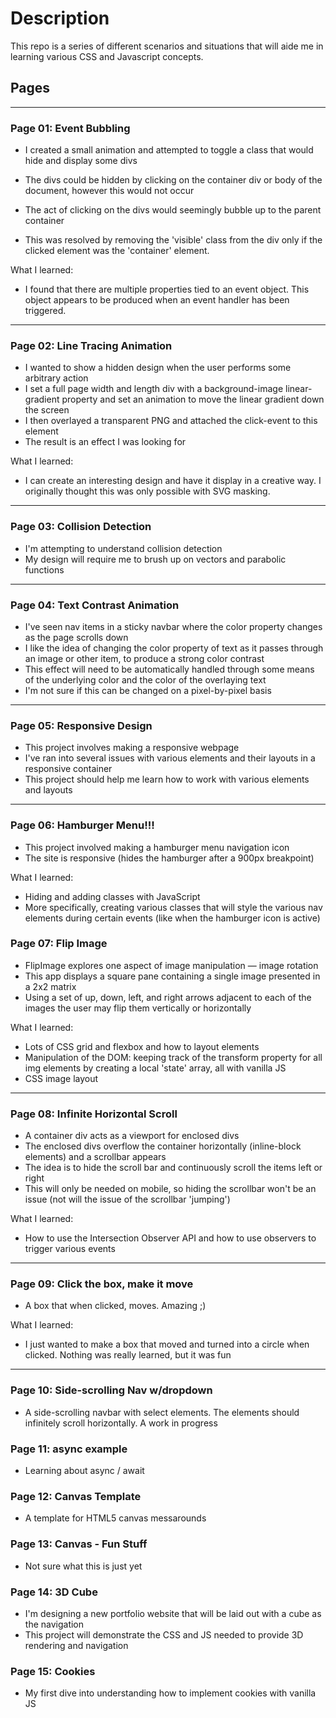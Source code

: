 # Description

This repo is a series of different scenarios and situations that will aide me in learning various CSS and Javascript concepts.

## Pages

---

### Page 01: Event Bubbling

- I created a small animation and attempted to toggle a class that would hide and display some divs
- The divs could be hidden by clicking on the container div or body of the document, however this would not occur
- The act of clicking on the divs would seemingly bubble up to the parent container

- This was resolved by removing the 'visible' class from the div only if the clicked element was the 'container' element.

What I learned:

- I found that there are multiple properties tied to an event object. This object appears to be produced when an event handler has been triggered.

---

### Page 02: Line Tracing Animation

- I wanted to show a hidden design when the user performs some arbitrary action
- I set a full page width and length div with a background-image linear-gradient property and set an animation to move the linear gradient down the screen
- I then overlayed a transparent PNG and attached the click-event to this element
- The result is an effect I was looking for

What I learned:

- I can create an interesting design and have it display in a creative way. I originally thought this was only possible with SVG masking.

---

### Page 03: Collision Detection

- I'm attempting to understand collision detection
- My design will require me to brush up on vectors and parabolic functions

---

### Page 04: Text Contrast Animation

- I've seen nav items in a sticky navbar where the color property changes as the page scrolls down
- I like the idea of changing the color property of text as it passes through an image or other item, to produce a strong color contrast
- This effect will need to be automatically handled through some means of the underlying color and the color of the overlaying text
- I'm not sure if this can be changed on a pixel-by-pixel basis

---

### Page 05: Responsive Design

- This project involves making a responsive webpage
- I've ran into several issues with various elements and their layouts in a responsive container
- This project should help me learn how to work with various elements and layouts

---

### Page 06: Hamburger Menu!!!

- This project involved making a hamburger menu navigation icon
- The site is responsive (hides the hamburger after a 900px breakpoint)

What I learned:

- Hiding and adding classes with JavaScript
- More specifically, creating various classes that will style the various nav elements during certain events (like when the hamburger icon is active)

### Page 07: Flip Image

- FlipImage explores one aspect of image manipulation — image rotation
- This app displays a square pane containing a single image presented in a 2x2 matrix
- Using a set of up, down, left, and right arrows adjacent to each of the images the user may flip them vertically or horizontally

What I learned:

- Lots of CSS grid and flexbox and how to layout elements
- Manipulation of the DOM: keeping track of the transform property for all img elements by creating a local 'state' array, all with vanilla JS
- CSS image layout

---

### Page 08: Infinite Horizontal Scroll

- A container div acts as a viewport for enclosed divs
- The enclosed divs overflow the container horizontally (inline-block elements) and a scrollbar appears
- The idea is to hide the scroll bar and continuously scroll the items left or right
- This will only be needed on mobile, so hiding the scrollbar won't be an issue (not will the issue of the scrollbar 'jumping')

What I learned:

- How to use the Intersection Observer API and how to use observers to trigger various events

---

### Page 09: Click the box, make it move

- A box that when clicked, moves. Amazing ;)

What I learned:

- I just wanted to make a box that moved and turned into a circle when clicked. Nothing was really learned, but it was fun

---

### Page 10: Side-scrolling Nav w/dropdown

- A side-scrolling navbar with select elements. The elements should infinitely scroll horizontally. A work in progress

### Page 11: async example

- Learning about async / await

### Page 12: Canvas Template

- A template for HTML5 canvas messarounds

### Page 13: Canvas - Fun Stuff

- Not sure what this is just yet

### Page 14: 3D Cube

- I'm designing a new portfolio website that will be laid out with a cube as the navigation
- This project will demonstrate the CSS and JS needed to provide 3D rendering and navigation

### Page 15: Cookies

- My first dive into understanding how to implement cookies with vanilla JS
